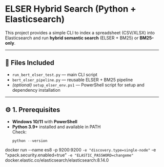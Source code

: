 # ELSER Hybrid Search (Python + Elasticsearch)

This project provides a simple CLI to index a spreadsheet (CSV/XLSX) into Elasticsearch and run **hybrid semantic search** (ELSER + BM25) or **BM25-only**.

---

## 📁 Files Included

- `run_bert_elser_test.py` — main CLI script  
- `bert_elser_pipeline.py` — reusable ELSER + BM25 pipeline  
- *(optional)* `setup_elser_env.ps1` — PowerShell script for setup and dependency installation

---

## ⚙️ 1. Prerequisites

- **Windows 10/11** with **PowerShell**
- **Python 3.9+** installed and available in PATH  
  Check:
  ```powershell
  python --version
docker run --name es8 -p 9200:9200 `
  -e "discovery.type=single-node" `
  -e "xpack.security.enabled=true" `
  -e "ELASTIC_PASSWORD=changeme" `
  docker.elastic.co/elasticsearch/elasticsearch:8.14.0
